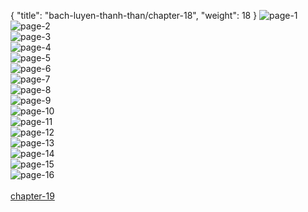 { "title": "bach-luyen-thanh-than/chapter-18", "weight": 18 }
<img src="bach-luyen-thanh-than_0018_01-bfc0f67938e5d271c7248647cecbaa8a.webp" alt="page-1" origin="http://1.bp.blogspot.com/-PzvqihSsY0M/VpnmAQ3wyoI/AAAAAAABfyo/_t0hk5xzPUI/s1600/1.jpg?imgmax=0"><br/>
<img src="bach-luyen-thanh-than_0018_02-796d6f527e7ad61afd6d564b4d269819.webp" alt="page-2" origin="http://1.bp.blogspot.com/-5wRxzQmZqSc/VpnmC6HdyVI/AAAAAAABfzY/6ytYmOoqC5Y/s1600/2.jpg?imgmax=0"><br/>
<img src="bach-luyen-thanh-than_0018_03-07cb479eadb693b22428dd2783898e96.webp" alt="page-3" origin="http://1.bp.blogspot.com/-YuwwHwtejGM/VpnmDIJQZtI/AAAAAAABfzc/XKn1rPZygY4/s1600/3.jpg?imgmax=0"><br/>
<img src="bach-luyen-thanh-than_0018_04-75985f9491151818045f35a0a2870955.webp" alt="page-4" origin="http://1.bp.blogspot.com/-ptKybZb0hqM/VpnmDWC-jVI/AAAAAAABfzk/vyqs-i9yVHE/s1600/4.jpg?imgmax=0"><br/>
<img src="bach-luyen-thanh-than_0018_05-4e0a48df0e4f466e9d2d52c41ff4ff4e.webp" alt="page-5" origin="http://1.bp.blogspot.com/-hiHt3_qm-0U/VpnmDqsaWqI/AAAAAAABfzs/hy_I-SFNWNk/s1600/5.jpg?imgmax=0"><br/>
<img src="bach-luyen-thanh-than_0018_06-b975b11b8c7a6a75a45637162744eac1.webp" alt="page-6" origin="http://1.bp.blogspot.com/-qKYWamH6w5g/VpnmD-kbpII/AAAAAAABfzw/iaGWC9hlxt8/s1600/6.jpg?imgmax=0"><br/>
<img src="bach-luyen-thanh-than_0018_07-3191ce4da7ea8b86323796c40bee53be.webp" alt="page-7" origin="http://1.bp.blogspot.com/-DLxLI40WGGU/VpnmEOo8JdI/AAAAAAABfz0/BJF4PeSVkfI/s1600/7.jpg?imgmax=0"><br/>
<img src="bach-luyen-thanh-than_0018_08-5e303b035da570bbe837b4ca3734bf06.webp" alt="page-8" origin="http://1.bp.blogspot.com/-S1McU0gaN7s/VpnmEbuNj1I/AAAAAAABfz4/SOr0uqq_qng/s1600/8.jpg?imgmax=0"><br/>
<img src="bach-luyen-thanh-than_0018_09-fcefd7bed82e04000c21bb060302de47.webp" alt="page-9" origin="http://1.bp.blogspot.com/-Dernqj6HbQc/VpnmEgYYD2I/AAAAAAABf0E/IK08qwNItw0/s1600/9.jpg?imgmax=0"><br/>
<img src="bach-luyen-thanh-than_0018_10-756c98be8054da6bb063782c64dc6e5f.webp" alt="page-10" origin="http://1.bp.blogspot.com/-qaJKjBVha1Y/VpnmAXzSi6I/AAAAAAABfys/exEhUQTZn74/s1600/10.jpg?imgmax=0"><br/>
<img src="bach-luyen-thanh-than_0018_11-af6fe78fea6f24403011b7e8fc34c5d8.webp" alt="page-11" origin="http://1.bp.blogspot.com/-DEBKPYG4neo/VpnmA7OyGYI/AAAAAAABfy0/5InqAkh1Leo/s1600/11.jpg?imgmax=0"><br/>
<img src="bach-luyen-thanh-than_0018_12-f32dc3631f37d8f8f2d4f7f580f9d604.webp" alt="page-12" origin="http://1.bp.blogspot.com/-dt0Nx567iUA/VpnmBC4Vk1I/AAAAAAABfy8/YkYXJ_JuiRA/s1600/12.jpg?imgmax=0"><br/>
<img src="bach-luyen-thanh-than_0018_13-de0d153b87589ae4fe31ced9b35df98d.webp" alt="page-13" origin="http://1.bp.blogspot.com/-VJFm6FcCBOQ/VpnmBJJigDI/AAAAAAABfy4/j4MHqUjAlLg/s1600/13.jpg?imgmax=0"><br/>
<img src="bach-luyen-thanh-than_0018_14-1a3a07b06253eaebd7e8a6dd1ad7d1b4.webp" alt="page-14" origin="http://1.bp.blogspot.com/-qQsQPFLUPIA/VpnmCLrSn2I/AAAAAAABfzE/aThNVxGWl4w/s1600/14.jpg?imgmax=0"><br/>
<img src="bach-luyen-thanh-than_0018_15-67ac76215eff4f7790579fc46d5c876c.webp" alt="page-15" origin="http://1.bp.blogspot.com/-DKRrtDqRMkY/VpnmCZ4L2RI/AAAAAAABfzQ/YzkB2CG4_bU/s1600/15.jpg?imgmax=0"><br/>
<img src="bach-luyen-thanh-than_0018_16-32e3bd90a77477c67a63ae3014aa780f.webp" alt="page-16" origin="http://1.bp.blogspot.com/-AxHGQ_g3UZ4/VpnmCXFGlxI/AAAAAAABfzM/e-EASeft0nE/s1600/16.jpg?imgmax=0"><br/>
<br/><a class="nextchap" href="/bach-luyen-thanh-than/chapter-19">chapter-19</a>
